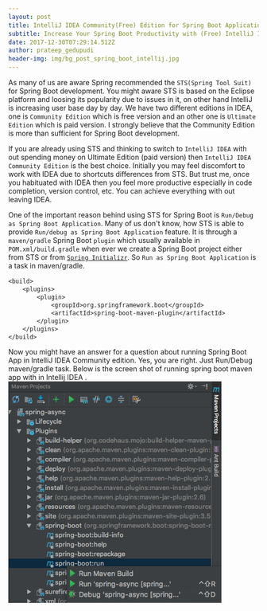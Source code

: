 ```yaml
---
layout: post
title: IntelliJ IDEA Community(Free) Edition for Spring Boot Applications in 2018
subtitle: Increase Your Spring Boot Productivity with (Free) IntelliJ IDEA Community Edition
date: 2017-12-30T07:29:14.512Z
author: prateep_gedupudi
header-img: img/bg_post_spring_boot_intellij.jpg
---
```

As many of us are aware Spring recommended the `STS(Spring Tool Suit)` for Spring Boot development. You might aware STS is based on the Eclipse platform and loosing its popularity due to issues in it, on other hand IntelliJ is increasing user base day by day. We have two different editions in IDEA, one is `Community Edition` which is free version and an other one is `Ultimate Edition` which is paid version. I strongly believe that the Community Edition is more than sufficient for Spring Boot development.    

If you are already using STS and thinking to switch to `IntelliJ IDEA` with out spending money on Ultimate Edition (paid version) then `IntelliJ IDEA Community Edition` is the best choice. Initially you may feel discomfort to work with IDEA due to shortcuts differences from STS. But trust me, once you habituated with IDEA then you feel more productive especially in code completion, version control, etc. You can achieve everything with out leaving IDEA.

One of the important reason behind using STS for Spring Boot is `Run/Debug as Spring Boot Application`. Many of us don't know, how STS is able to provide `Run/debug as Spring Boot Application` feature. It is through a `maven/gradle` Spring Boot `plugin` which usually available in `POM.xml/build.gradle` when ever we create a Spring Boot project either from STS or from [`Spring Initializr`](https://start.spring.io/). So `Run as Spring Boot Application` is a task in maven/gradle.  

````
<build>
	<plugins>
		<plugin>
			<groupId>org.springframework.boot</groupId>
			<artifactId>spring-boot-maven-plugin</artifactId>
		</plugin>
	</plugins>
</build>
````

Now you might have an answer for a question about running Spring Boot App in IntelliJ IDEA Community edition. Yes, you are right. Just Run/Debug maven/gradle task. Below is the screen shot of running spring boot maven app with in Intellij IDEA . 
<img class="img-responsive center-block" src="/img/maven_spring_boot_runas.png" alt="">
